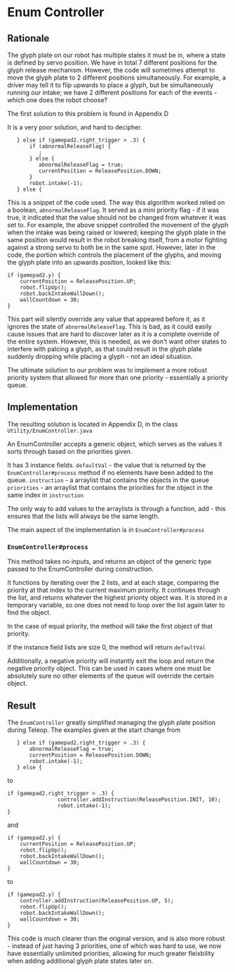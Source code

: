 # Enum Controller

## Rationale

The glyph plate on our robot has multiple states it must be in, where a state is defined by servo position. We have in total 7 different positions for the glyph release mechanism. However, the code will sometimes attempt to move the glyph plate to 2 different positions simultaneously. For example, a driver may tell it to flip upwards to place a glyph, but be simultaneously running our intake; we have 2 different positions for each of the events - which one does the robot choose?

The first solution to this problem is found in Appendix D

It is a very poor solution, and hard to decipher.

```
   } else if (gamepad2.right_trigger > .3) {
       if (abnormalReleaseFlag) {
          ;
       } else {
          abnormalReleaseFlag = true;
          currentPosition = ReleasePosition.DOWN;
       }
       robot.intake(-1);
   } else {
```
This is a snippet of the code used. The way this algorithm worked relied on a boolean, `abnormalReleaseFlag`. It served as a mini priority flag - if it was true, it indicated that the value should not be changed from whatever it was set to. For example, the above snippet controlled the movement of the glyph when the intake was being raised or lowered; keeping the glyph plate in the same position would result in the robot breaking itself, from a motor fighting against a strong servo to both be in the same spot. However, later in the code, the portion which controls the placement of the glyphs, and moving the glyph plate into an upwards position, looked like this:

```
if (gamepad2.y) {
    currentPosition = ReleasePosition.UP;
    robot.flipUp();
    robot.backIntakeWallDown();
    wallCountdown = 30;
}
```

This part will silently override any value that appeared before it, as it ignores the state of `abnormalReleaseFlag`. This is bad, as it could easily cause issues that are hard to discover later as it is a complete override of the entire system. However, this is needed, as we don't want other states to interfere with palcing a glyph, as that could result in the glyph plate suddenly dropping while placing a glyph - not an ideal situation.

The ultimate solution to our problem was to implement a more robust priority system that allowed for more than one priority - essentially a priority queue.

## Implementation

The resulting solution is located in Appendix D, in the class `Utility/EnumController.java`

An EnumController accepts a generic object, which serves as the values it sorts through based on the priorities given.

It has 3 instance fields.
`defaultVal` - the value that is returned by the `EnumController#process` method if no elements have been added to the queue.
`instruction` - a arraylist that contains the objects in the queue
`priorities` - an arraylist that contains the priorities for the object in the same index in `instruction`

The only way to add values to the arraylists is through a function, add - this ensures that the lists will always be the same length.

The main aspect of the implementation is in `EnumController#process`

### `EnumController#process`

This method takes no inputs, and returns an object of the generic type passed to the EnumController during construction.

It functions by iterating over the 2 lists, and at each stage, comparing the priority at that index to the current maximum priority. It continues through the list, and returns whatever the highest priority object was. It is stored in a temporary variable, so one does not need to loop over the list again later to find the object.

In the case of equal priority, the method will take the first object of that priority.

If the instance field lists are size 0, the method will return `defaultVal`

Additionally, a negative priority will instantly exit the loop and return the negative priority object. This can be used in cases where one must be absolutely sure no other elements of the queue will override the certain object.

## Result

The `EnumController` greatly simplified managing the glyph plate position during Teleop. The examples given at the start change from

```
   } else if (gamepad2.right_trigger > .3) {
       abnormalReleaseFlag = true;
       currentPosition = ReleasePosition.DOWN;
       robot.intake(-1);
   } else {
```
to

```
if (gamepad2.right_trigger > .3) {
                controller.addInstruction(ReleasePosition.INIT, 10);
                robot.intake(-1);
}
```
and

```
if (gamepad2.y) {
    currentPosition = ReleasePosition.UP;
    robot.flipUp();
    robot.backIntakeWallDown();
    wallCountdown = 30;
}
```

to

```
if (gamepad2.y) {
    controller.addInstruction(ReleasePosition.UP, 5);
    robot.flipUp();
    robot.backIntakeWallDown();
    wallCountdown = 30;
}
```

This code is much clearer than the original version, and is also more robust - instead of just having 3 priorities, one of which was hard to use, we now have essentially unlimited priorities, allowing for much greater fleixbility when adding additional glyph plate states later on.
